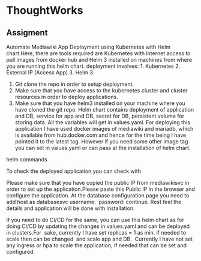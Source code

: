 # ThoughtWorks
## Assigment
Automate Mediawiki App Deployment using Kubernetes with Helm chart.Here, there are tools required are Kubernetes with internet access to pull images from docker hub and Helm 3 installed on machines from where you are running this helm chart.
deployment involves: 1. Kubernetes 2. External IP (Access App) 3. Helm 3 
1. Git clone the repo in order to setup deployment. 
2. Make sure that you have access to the kubernetes cluster and cluster resources in order to deploy applications.
3. Make sure that you have helm3 installed on your machine where you have cloned the git repo.
Helm chart contains deployment of application and DB, service for app and DB, secret for DB, persistent volume for storing data. All the variables will get in values.yaml. For deploying this application I have used docker images of mediawiki and mariadb, which is available from hub.docker.com and hence for the time being I have pointed it to the latest tag. However if you need some other image tag you can set in values.yaml or can pass at the installation of helm chart.

helm commands

To check the deployed application you can check with

Please make sure that you have copied the public IP from mediawikisvc in order to set up the application.Please paste this Public IP in the browser and configure the application. At the database configuration page you need to add host as databasesvc username:  password: continue. Rest feel the details and application will be done with installation.

If you need to do CI/CD for the same, you can use this helm chart as for doing CI/CD by updating the changes in values.yaml and can be deployed in clusters.For  sake, currently I have set replicas = 1 as min. if needed to scale then can be changed  and scale app and DB.  Currently I have not set any ingress or hpa to scale the application, if needed that can be set and configured. 

